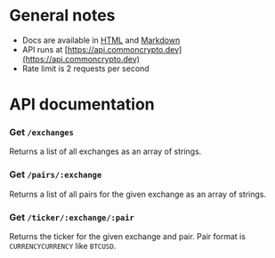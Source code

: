 # General notes

- Docs are available in [HTML](https://api.commoncrypto.dev) and [Markdown](https://api.commoncrypto.dev/md)
- API runs at [https://api.commoncrypto.dev](https://api.commoncrypto.dev)
- Rate limit is 2 requests per second

# API documentation

### Get `/exchanges`

Returns a list of all exchanges as an array of strings.

### Get `/pairs/:exchange`

Returns a list of all pairs for the given exchange as an array of strings.

### Get `/ticker/:exchange/:pair`

Returns the ticker for the given exchange and pair. Pair format is `CURRENCYCURRENCY` like `BTCUSD`.
